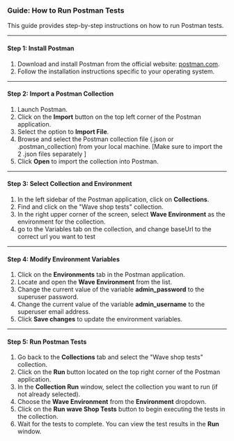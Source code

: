 ### Guide: How to Run Postman Tests

This guide provides step-by-step instructions on how to run Postman tests.

---

#### Step 1: Install Postman

1. Download and install Postman from the official website: [postman.com](https://www.postman.com/downloads/).
2. Follow the installation instructions specific to your operating system.

---

#### Step 2: Import a Postman Collection

1. Launch Postman.
2. Click on the **Import** button on the top left corner of the Postman application.
3. Select the option to **Import File**.
4. Browse and select the Postman collection file (.json or .postman_collection) from your local machine. [Make sure to import the 2 .json files separately ]
5. Click **Open** to import the collection into Postman.

---

#### Step 3: Select Collection and Environment

1. In the left sidebar of the Postman application, click on **Collections**.
2. Find and click on the "Wave shop tests" collection.
3. In the right upper corner of the screen, select **Wave Environment** as the environment for the collection.
4. go to the Variables tab on the collection, and change baseUrl to the correct url you want to test

---

#### Step 4: Modify Environment Variables

1. Click on the **Environments** tab in the Postman application.
2. Locate and open the **Wave Environment** from the list.
3. Change the current value of the variable **admin_password** to the superuser password.
4. Change the current value of the variable **admin_username** to the superuser email address.
5. Click **Save changes** to update the environment variables.

---

#### Step 5: Run Postman Tests

1. Go back to the **Collections** tab and select the "Wave shop tests" collection.
2. Click on the **Run** button located on the top right corner of the Postman application.
3. In the **Collection Run** window, select the collection you want to run (if not already selected).
4. Choose the **Wave Environment** from the **Environment** dropdown.
5. Click on the **Run wave Shop Tests** button to begin executing the tests in the collection.
6. Wait for the tests to complete. You can view the test results in the **Run** window.